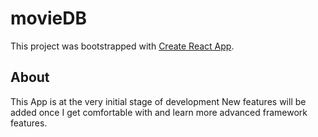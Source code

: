 # movieDB

This project was bootstrapped with [Create React App](https://github.com/facebook/create-react-app).

## About
This App is at the very initial stage of development
New features will be added once I get comfortable with
and learn more advanced framework features. 
